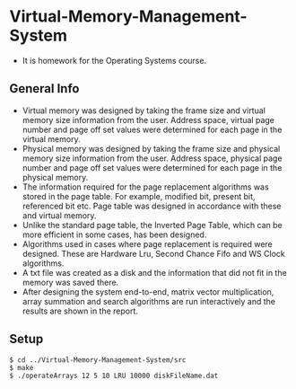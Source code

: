 # Virtual-Memory-Management-System
* It is homework for the Operating Systems course.

## General Info
* Virtual memory was designed by taking the frame size and virtual memory size information from the user. Address space, virtual page number and page off set values were determined for each page in the virtual memory.
* Physical memory was designed by taking the frame size and physical memory size information from the user. Address space, physical page number and page off set values were determined for each page in the physical memory.
* The information required for the page replacement algorithms was stored in the page table. For example, modified bit, present bit, referenced bit etc. Page table was designed in accordance with these and virtual memory.
* Unlike the standard page table, the Inverted Page Table, which can be more efficient in some cases, has been designed.
* Algorithms used in cases where page replacement is required were designed. These are Hardware Lru, Second Chance Fifo and WS Clock algorithms.
* A txt file was created as a disk and the information that did not fit in the memory was saved there.
* After designing the system end-to-end, matrix vector multiplication, array summation and search algorithms are run interactively and the results are shown in the report.
## Setup 
```
$ cd ../Virtual-Memory-Management-System/src
$ make
$ ./operateArrays 12 5 10 LRU 10000 diskFileName.dat
```
